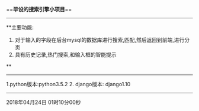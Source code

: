 



==**毕设的搜索引擎小项目**==


----------


**主要功能:

 1. 对于输入的字段在后台mysql的数据库进行搜索,匹配,然后返回到前端,进行分页
 2. 具有历史记录,热门搜索,和输入框的智能提示

**
	


----------


 1.python版本:python3.5.2
 2.	django版本: django1.10

	
	
	
	
	
	


----------


	
	
	
2018年04月24日 01时10分00秒
